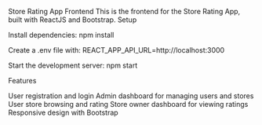 Store Rating App Frontend
This is the frontend for the Store Rating App, built with ReactJS and Bootstrap.
Setup

Install dependencies:
npm install


Create a .env file with:
REACT_APP_API_URL=http://localhost:3000


Start the development server:
npm start



Features

User registration and login
Admin dashboard for managing users and stores
User store browsing and rating
Store owner dashboard for viewing ratings
Responsive design with Bootstrap

